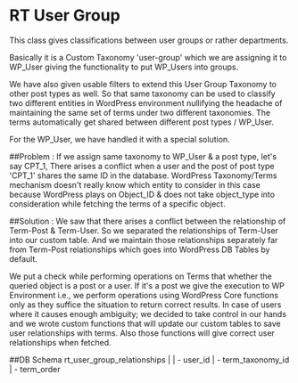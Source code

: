RT User Group
==============

This class gives classifications between user groups or rather departments.

Basically it is a Custom Taxonomy 'user-group' which we are assigning it to WP_User giving the functionality to put WP_Users into groups.

We have also given usable filters to extend this User Group Taxonomy to other post types as well.
So that same taxonomy can be used to classify two different entities in WordPress environment nullifying the headache of maintaining the same set of terms under two different taxonomies.
The terms automatically get shared between different post types / WP_User.

For the WP_User, we have handled it with a special solution.

##Problem :
If we assign same taxonomy to WP_User & a post type, let's say CPT_1, There arises a conflict when a user and the post of post type 'CPT_1' shares the same ID in the database.
WordPress Taxonomy/Terms mechanism doesn't really know which entity to consider in this case because WordPress plays on Object_ID & does not take object_type into consideration while fetching the terms of a specific object.

##Solution :
We saw that there arises a conflict between the relationship of Term-Post & Term-User. So we separated the relationships of Term-User into our custom table.
And we maintain those relationships separately far from Term-Post relationships which goes into WordPress DB Tables by default.

We put a check while performing operations on Terms that whether the queried object is a post or a user.
If it's a post we give the execution to WP Environment i.e., we perform operations using WordPress Core functions only as they suffice the situation to return correct results.
In case of users where it causes enough ambiguity; we decided to take control in our hands and we wrote custom functions that will update our custom tables to save user relationships with terms.
Also those functions will give correct user relationships when fetched.

##DB Schema
rt_user_group_relationships
|
| - user_id
| - term_taxonomy_id
| - term_order

```php
```
